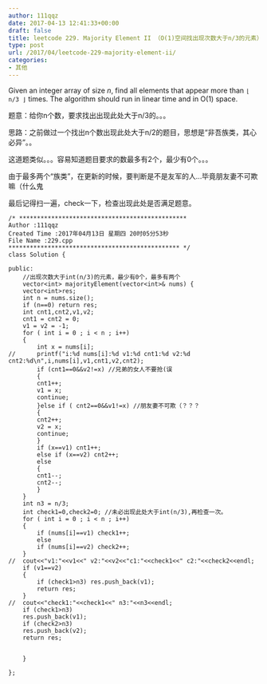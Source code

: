 ```yaml
---
author: 111qqz
date: 2017-04-13 12:41:33+00:00
draft: false
title: leetcode 229. Majority Element II （O(1)空间找出现次数大于n/3的元素）
type: post
url: /2017/04/leetcode-229-majority-element-ii/
categories:
- 其他
---
```


Given an integer array of size _n_, find all elements that appear more than `⌊ n/3 ⌋` times. The algorithm should run in linear time and in O(1) space.

题意：给你n个数，要求找出出现此处大于n/3的。。。

思路：之前做过一个找出n个数出现此处大于n/2的题目，思想是“非吾族类，其心必异”。。

这道题类似。。。容易知道题目要求的数最多有2个，最少有0个。。。

由于最多两个“族类”，在更新的时候，要判断是不是友军的人...毕竟朋友妻不可欺嘛（什么鬼

最后记得扫一遍，check一下，检查出现此处是否满足题意。

    
    /* ***********************************************
    Author :111qqz
    Created Time :2017年04月13日 星期四 20时05分53秒
    File Name :229.cpp
    ************************************************ */
    class Solution {
    
    public:
        //出现次数大于int(n/3)的元素，最少有0个，最多有两个
        vector<int> majorityElement(vector<int>& nums) {
    	vector<int>res;
    	int n = nums.size();
    	if (n==0) return res; 
    	int cnt1,cnt2,v1,v2;
    	cnt1 = cnt2 = 0;
    	v1 = v2 = -1;
    	for ( int i = 0 ; i < n ; i++)
    	{
    	    int x = nums[i];
    //	    printf("i:%d nums[i]:%d v1:%d cnt1:%d v2:%d cnt2:%d\n",i,nums[i],v1,cnt1,v2,cnt2);
    	    if (cnt1==0&&v2!=x) //兄弟的女人不要抢(误
    	    {
    		cnt1++;
    		v1 = x;
    		continue;
    	    }else if ( cnt2==0&&v1!=x) //朋友妻不可欺（？？？
    	    {
    		cnt2++;
    		v2 = x;
    		continue;
    	    }
    	    if (x==v1) cnt1++;
    	    else if (x==v2) cnt2++;
    	    else 
    	    {
    		cnt1--;
    		cnt2--;
    	    }
    	}
    	int n3 = n/3;
    	int check1=0,check2=0; //未必出现此处大于int(n/3),再检查一次。
    	for ( int i = 0 ; i < n ; i++)
    	{
    	    if (nums[i]==v1) check1++;
    	    else
    	    if (nums[i]==v2) check2++;
    	}
    //	cout<<"v1:"<<v1<<" v2:"<<v2<<"c1:"<<check1<<" c2:"<<check2<<endl;
    	if (v1==v2)
    	{
    	    if (check1>n3) res.push_back(v1);
    	    return res;
    	}
    //	cout<<"check1:"<<check1<<" n3:"<<n3<<endl;
    	if (check1>n3)
    	res.push_back(v1);
    	if (check2>n3)
    	res.push_back(v2);
    	return res;
    
    
        }
    
    };
    





